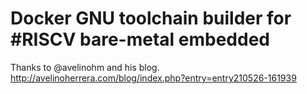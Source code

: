 # Docker GNU toolchain builder for #RISCV bare-metal embedded 

Thanks to @avelinohm and his blog.
http://avelinoherrera.com/blog/index.php?entry=entry210526-161939
